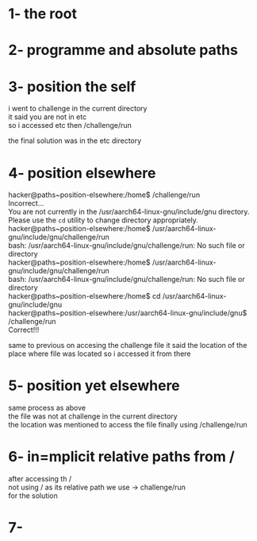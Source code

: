 # 1- the root
# 2- programme and absolute paths

# 3- position the self
i went to challenge in the current directory </br>
it said you are not in etc </br>
so i accessed etc then /challenge/run</br>

the final solution was in the etc directory</br>

# 4- position elsewhere

hacker@paths~position-elsewhere:/home$ /challenge/run</br>
Incorrect...</br>
You are not currently in the /usr/aarch64-linux-gnu/include/gnu directory.</br>
Please use the `cd` utility to change directory appropriately.</br>
hacker@paths~position-elsewhere:/home$ /usr/aarch64-linux-gnu/include/gnu/challenge/run</br>
bash: /usr/aarch64-linux-gnu/include/gnu/challenge/run: No such file or directory</br>
hacker@paths~position-elsewhere:/home$ /usr/aarch64-linux-gnu/include/gnu/challenge/run</br>
bash: /usr/aarch64-linux-gnu/include/gnu/challenge/run: No such file or directory</br>
hacker@paths~position-elsewhere:/home$ cd /usr/aarch64-linux-gnu/include/gnu</br>
hacker@paths~position-elsewhere:/usr/aarch64-linux-gnu/include/gnu$ /challenge/run</br>
Correct!!!</br>

same to previous on accesing the challenge file it said the location of the place where file was located so i accessed it from there 

# 5- position yet elsewhere

same process as above </br>
the file was not at challenge in the current directory</br>
the location was mentioned to access the file finally  using /challenge/run

# 6- in=mplicit relative paths from /

after accessing th / </br>
not using / as its relative path we use -> challenge/run</br>
for the solution

# 7-

